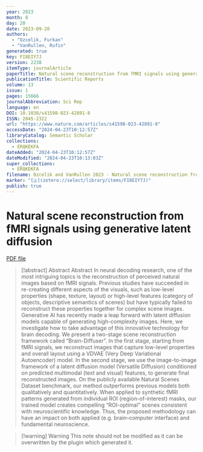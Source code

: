 ```yaml
---
year: 2023
month: 8
day: 20
date: 2023-09-20
authors:
  - "Ozcelik, Furkan"
  - "VanRullen, Rufin"
generated: true
key: FI8EIY7J
version: 2238
itemType: journalArticle
paperTitle: Natural scene reconstruction from fMRI signals using generative latent diffusion
publicationTitle: Scientific Reports
volume: 13
issue: 1
pages: 15666
journalAbbreviation: Sci Rep
language: en
DOI: 10.1038/s41598-023-42891-8
ISSN: 2045-2322
url: "https://www.nature.com/articles/s41598-023-42891-8"
accessDate: "2024-04-23T10:12:57Z"
libraryCatalog: Semantic Scholar
collections:
  - ERQKEKFA
dateAdded: "2024-04-23T10:12:57Z"
dateModified: "2024-04-23T10:13:03Z"
super_collections:
  - ERQKEKFA
filename: Ozcelik and VanRullen 2023 - Natural scene reconstruction from fMRI signals using generative latent diffusion.pdf
marker: "[🇿](zotero://select/library/items/FI8EIY7J)"
publish: true
---
```

# Natural scene reconstruction from fMRI signals using generative latent diffusion

[PDF file](/Papers/PDFs/Ozcelik%20and%20VanRullen%202023%20-%20Natural%20scene%20reconstruction%20from%20fMRI%20signals%20using%20generative%20latent%20diffusion.pdf)

> [!abstract] Abstract
> Abstract
>             In neural decoding research, one of the most intriguing topics is the reconstruction of perceived natural images based on fMRI signals. Previous studies have succeeded in re-creating different aspects of the visuals, such as low-level properties (shape, texture, layout) or high-level features (category of objects, descriptive semantics of scenes) but have typically failed to reconstruct these properties together for complex scene images. Generative AI has recently made a leap forward with latent diffusion models capable of generating high-complexity images. Here, we investigate how to take advantage of this innovative technology for brain decoding. We present a two-stage scene reconstruction framework called “Brain-Diffuser”. In the first stage, starting from fMRI signals, we reconstruct images that capture low-level properties and overall layout using a VDVAE (Very Deep Variational Autoencoder) model. In the second stage, we use the image-to-image framework of a latent diffusion model (Versatile Diffusion) conditioned on predicted multimodal (text and visual) features, to generate final reconstructed images. On the publicly available Natural Scenes Dataset benchmark, our method outperforms previous models both qualitatively and quantitatively. When applied to synthetic fMRI patterns generated from individual ROI (region-of-interest) masks, our trained model creates compelling “ROI-optimal” scenes consistent with neuroscientific knowledge. Thus, the proposed methodology can have an impact on both applied (e.g. brain–computer interface) and fundamental neuroscience.

>[!warning] Warning
> This note should not be modified as it can be overwritten by the plugin which generated it.

